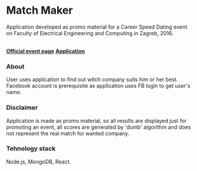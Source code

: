 <h1>Match Maker</h1>

Application developed as promo material for a Career Speed Dating event on Faculty of Electrical Engineering and Computing in Zagreb, 2016.

<br />
<b><a href="http://careerdate.fer.hr/">Official event page</a></b>
<b><a href=http://matchmaking.fer.hr>Application</a></b>

<h3>About</h3>
User uses application to find out witch company suits him or her best.
Facebook account is prerequisite as application uses FB login to get user's name.

<h3>Disclaimer</h3>
Application is made as promo material, so all results are displayed just for promoting an event, all scores are generated by 'dumb' algorithm and does not represent the real match for wanted company.

<h3>Tehnology stack</h3>
Node.js,
MongoDB,
React.


